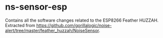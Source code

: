 # ns-sensor-esp

Contains all the software changes related to the ESP8266 Feather HUZZAH.
Extracted from https://github.com/gorillalogic/noise-alert/tree/master/feather_huzzah/NoiseSensor.
